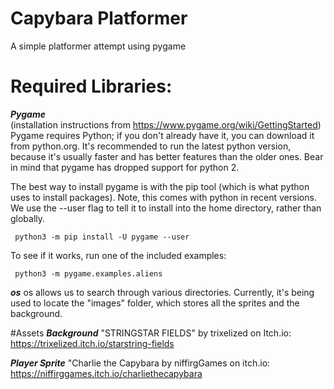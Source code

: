 # Capybara Platformer
A simple platformer attempt using pygame

# Required Libraries: <br>
***Pygame*** <br>
(installation instructions from https://www.pygame.org/wiki/GettingStarted)  <br>   Pygame requires Python; if you don't already have it, you can download it from python.org. It's recommended to run the latest python version, because it's usually faster and has better features than the older ones. Bear in mind that pygame has dropped support for python 2.

The best way to install pygame is with the pip tool (which is what python uses to install packages). Note, this comes with python in recent versions. We use the --user flag to tell it to install into the home directory, rather than globally.

``` python3 -m pip install -U pygame --user``` 

To see if it works, run one of the included examples:

``` python3 -m pygame.examples.aliens``` 

***os***
os allows us to search through various directories. Currently, it's being used to locate the "images" folder, which stores all the sprites and the background.


#Assets
***Background***
"STRINGSTAR FIELDS" by trixelized on Itch.io: https://trixelized.itch.io/starstring-fields

***Player Sprite***
"Charlie the Capybara by niffirgGames on itch.io: https://niffirggames.itch.io/charliethecapybara
